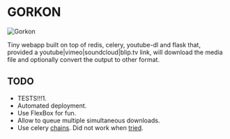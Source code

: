 GORKON
======
![Gorkon](http://fc09.deviantart.net/fs4/i/2004/221/b/7/Orc_Shaman.jpg)


Tiny webapp built on top of redis, celery, youtube-dl and flask that, provided
a youtube|vimeo|soundcloud|blip.tv link, will download the media file and
optionally convert the output to other format.


## TODO
* TESTS!!!1.
* Automated deployment.
* Use FlexBox for fun.
* Allow to queue multiple simultaneous downloads.
* Use celery [chains][chains]. Did not work when [tried][stackoverflow].


[chains]: http://docs.celeryproject.org/en/latest/userguide/canvas.html#chains "Celery chains documentation"
[stackoverflow]: http://stackoverflow.com/questions/16306175/get-progress-from-async-python-celery-chain-by-chain-id "Get progress from async python celery chain by chain id"
